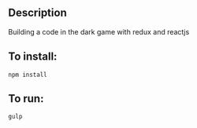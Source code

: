 ## Description

Building a code in the dark game with redux and reactjs

## To install:

`npm install` 

## To run:

`gulp`
